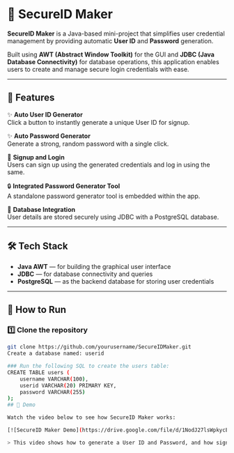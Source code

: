 # 🔐 SecureID Maker

**SecureID Maker** is a Java-based mini-project that simplifies user credential management by providing automatic **User ID** and **Password** generation.

Built using **AWT (Abstract Window Toolkit)** for the GUI and **JDBC (Java Database Connectivity)** for database operations, this application enables users to create and manage secure login credentials with ease.

---

## 📌 Features

✨ **Auto User ID Generator**  
Click a button to instantly generate a unique User ID for signup.

✨ **Auto Password Generator**  
Generate a strong, random password with a single click.

📝 **Signup and Login**  
Users can sign up using the generated credentials and log in using the same.

🔒 **Integrated Password Generator Tool**  
A standalone password generator tool is embedded within the app.

💾 **Database Integration**  
User details are stored securely using JDBC with a PostgreSQL database.

---

## 🛠️ Tech Stack

- **Java AWT** — for building the graphical user interface  
- **JDBC** — for database connectivity and queries  
- **PostgreSQL** — as the backend database for storing user credentials

---

## 📖 How to Run

### 1️⃣ Clone the repository

```bash
git clone https://github.com/yourusername/SecureIDMaker.git
Create a database named: userid

### Run the following SQL to create the users table:
CREATE TABLE users (
    username VARCHAR(100),
    userid VARCHAR(20) PRIMARY KEY,
    password VARCHAR(255)
);
## 🎥 Demo

Watch the video below to see how SecureID Maker works:

[![SecureID Maker Demo](https://drive.google.com/file/d/1NodJ27lsWpkycE6J93QhsbUnCF9haid-/view?usp=sharing)

> This video shows how to generate a User ID and Password, and how signup and login functionalities work.
